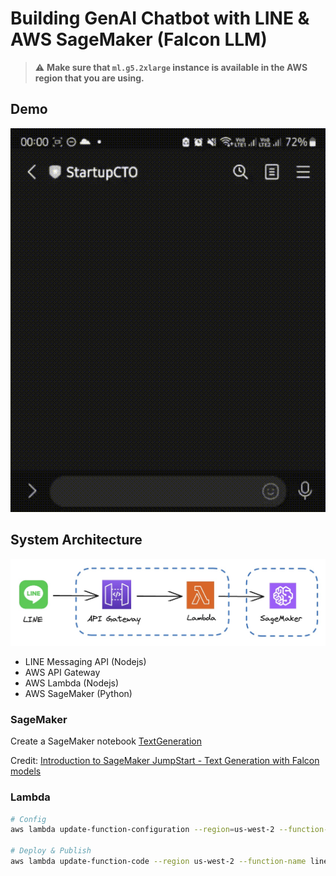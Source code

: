 # Building GenAI Chatbot with LINE & AWS SageMaker (Falcon LLM)

> :warning: **Make sure that `ml.g5.2xlarge` instance is available in the AWS region that you are using.**


## Demo

![Screenshot](screenshot.gif "Screenshot")


## System Architecture

![Architecture](architecture.jpg "Architecture")

- LINE Messaging API (Nodejs)
- AWS API Gateway
- AWS Lambda (Nodejs)
- AWS SageMaker (Python)


### SageMaker

Create a SageMaker notebook [TextGeneration](sagemaker/text-generation.ipynb)

Credit: [Introduction to SageMaker JumpStart - Text Generation with Falcon models](https://github.com/aws/amazon-sagemaker-examples/blob/main/introduction_to_amazon_algorithms/jumpstart-foundation-models/text-generation-falcon.ipynb)


### Lambda

```sh
# Config
aws lambda update-function-configuration --region=us-west-2 --function-name line-messaging-api-v2 --environment Variables="{LINE_ACCESS_TOKEN=...,LINE_SECRET_KEY=...,SYSTEM_PROMPT=...}"

# Deploy & Publish
aws lambda update-function-code --region us-west-2 --function-name line-messaging-api-v2 --zip-file fileb://publish.zip --publish
```
